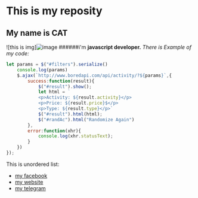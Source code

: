 # This is my reposity
## My name is CAT
![this is img]![image](https://github.com/RobCod360/my-first-reposity/assets/150602176/a1521e9b-dae2-422f-b783-0bf0704c93b8)
######i'm **javascript developer.** *There is Example of my code:*
```javascript
let params = $("#filters").serialize()
	console.log(params)
	$.ajax(`http://www.boredapi.com/api/activity/?${params}`,{
		success:function(result){
			$("#result").show();
			let html = `
			<p>Activity: ${result.activity}</p>
			<p>Price: ${result.price}$</p>
			<p>Type: ${result.type}</p>`
			$("#result").html(html);
			$("#randAc").html("Randomize Again")
		},
		error:function(xhr){
			console.log(xhr.statusText);
		}
	})
});
```
This is unordered list:
* [my facebook](http://github.com)
* [my website](http://github.com)
* [my telegram](http://github.com)
